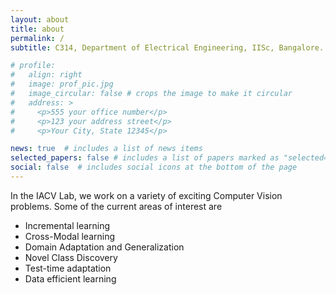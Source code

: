 ```yaml
---
layout: about
title: about
permalink: /
subtitle: C314, Department of Electrical Engineering, IISc, Bangalore. #<a href='#'>Affiliations</a>. 

# profile:
#   align: right
#   image: prof_pic.jpg
#   image_circular: false # crops the image to make it circular
#   address: >
#     <p>555 your office number</p>
#     <p>123 your address street</p>
#     <p>Your City, State 12345</p>

news: true  # includes a list of news items
selected_papers: false # includes a list of papers marked as "selected={true}"
social: false  # includes social icons at the bottom of the page
---
```


In the IACV Lab, we work on a variety of exciting Computer Vision problems. Some of the current areas of interest are 
* Incremental learning
* Cross-Modal learning
* Domain Adaptation and Generalization
* Novel Class Discovery
* Test-time adaptation
* Data efficient learning


